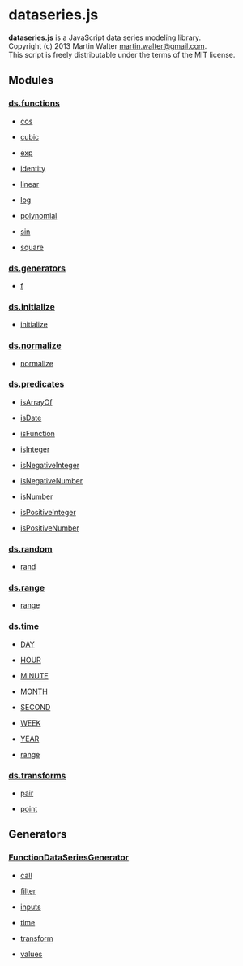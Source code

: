 

# dataseries.js

**dataseries.js** is a JavaScript data series modeling library.<br>
Copyright (c) 2013 Martin Walter <martin.walter@gmail.com>.<br>
This script is freely distributable under the terms of the MIT license.

## Modules

### <a href="ds.functions.html">ds.functions</a>

- <a href="ds.functions.html#cos">cos</a>

- <a href="ds.functions.html#cubic">cubic</a>

- <a href="ds.functions.html#exp">exp</a>

- <a href="ds.functions.html#identity">identity</a>

- <a href="ds.functions.html#linear">linear</a>

- <a href="ds.functions.html#log">log</a>

- <a href="ds.functions.html#polynomial">polynomial</a>

- <a href="ds.functions.html#sin">sin</a>

- <a href="ds.functions.html#square">square</a>

### <a href="ds.generators.html">ds.generators</a>

- <a href="ds.generators.html#f">f</a>

### <a href="ds.initialize.html">ds.initialize</a>

- <a href="ds.initialize.html#initialize">initialize</a>

### <a href="ds.normalize.html">ds.normalize</a>

- <a href="ds.normalize.html#normalize">normalize</a>

### <a href="ds.predicates.html">ds.predicates</a>

- <a href="ds.predicates.html#isArrayOf">isArrayOf</a>

- <a href="ds.predicates.html#isDate">isDate</a>

- <a href="ds.predicates.html#isFunction">isFunction</a>

- <a href="ds.predicates.html#isInteger">isInteger</a>

- <a href="ds.predicates.html#isNegativeInteger">isNegativeInteger</a>

- <a href="ds.predicates.html#isNegativeNumber">isNegativeNumber</a>

- <a href="ds.predicates.html#isNumber">isNumber</a>

- <a href="ds.predicates.html#isPositiveInteger">isPositiveInteger</a>

- <a href="ds.predicates.html#isPositiveNumber">isPositiveNumber</a>

### <a href="ds.random.html">ds.random</a>

- <a href="ds.random.html#rand">rand</a>

### <a href="ds.range.html">ds.range</a>

- <a href="ds.range.html#range">range</a>

### <a href="ds.time.html">ds.time</a>

- <a href="ds.time.html#DAY">DAY</a>

- <a href="ds.time.html#HOUR">HOUR</a>

- <a href="ds.time.html#MINUTE">MINUTE</a>

- <a href="ds.time.html#MONTH">MONTH</a>

- <a href="ds.time.html#SECOND">SECOND</a>

- <a href="ds.time.html#WEEK">WEEK</a>

- <a href="ds.time.html#YEAR">YEAR</a>

- <a href="ds.time.html#range">range</a>

### <a href="ds.transforms.html">ds.transforms</a>

- <a href="ds.transforms.html#pair">pair</a>

- <a href="ds.transforms.html#point">point</a>

## Generators

### <a href="FunctionDataSeriesGenerator.html">FunctionDataSeriesGenerator</a>

- <a href="FunctionDataSeriesGenerator.html#call">call</a>

- <a href="FunctionDataSeriesGenerator.html#filter">filter</a>

- <a href="FunctionDataSeriesGenerator.html#inputs">inputs</a>

- <a href="FunctionDataSeriesGenerator.html#time">time</a>

- <a href="FunctionDataSeriesGenerator.html#transform">transform</a>

- <a href="FunctionDataSeriesGenerator.html#values">values</a>

